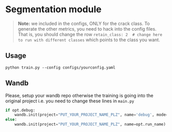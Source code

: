 # Segmentation module


>**Note:** we included in the configs, ONLY for the crack class. To generate the other metrics, you need to hack into the config files. That is, you should change the row  `retain_class: 2  # change here to run with different classes` which points to the class you want.

## Usage

` python train.py --config configs/yourconfig.yaml `


## Wandb

Please, setup your wandb repo otherwise the training is going into the original project i.e. you need to change these lines in `main.py`

```python
if opt.debug:
    wandb.init(project="PUT_YOUR_PROJECT_NAME_PLZ", name='debug', mode='disabled')
else:
    wandb.init(project="PUT_YOUR_PROJECT_NAME_PLZ", name=opt.run_name)
```

